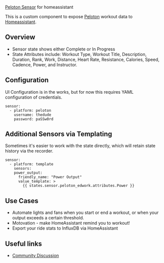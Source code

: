 [Peloton Sensor](https://github.com/edwork/homeassistant-peloton-sensor) for homeassistant

This is a custom component to expose [Peloton](https://www.onepeloton.com/) workout data to [Homeassistant](https://home-assistant.io).

## Overview

- Sensor state shows either Complete or In Progress
- State Attributes include: Workout Type, Workout Title, Description, Duration, Rank, Work, Distance, Heart Rate, Resistance, Calories, Speed, Cadence, Power, and Instructor.

## Configuration
UI Configuration is in the works, but for now this requires YAML configuration of credentials. 
```
sensor:
  - platform: peloton
    username: thedude
    password: paSSw0rd
```

## Additional Sensors via Templating
Sometimes it's easier to work with the state directly, which will retain state history via the recorder. 
```
sensor:
  - platform: template
    sensors:
    power_output:
      friendly_name: "Power Output"
      value_template: >
        {{ states.sensor.peloton_edwork.attributes.Power }}
```

## Use Cases
- Automate lights and fans when you start or end a workout, or when your output exceeds a certain threshold. 
- Motovation - make HomeAssistant remind you to workout!
- Export your ride stats to InfluxDB via HomeAssistant

## Useful links

- [Community Discussion](https://community.home-assistant.io/t/peloton-support/72555/29)
